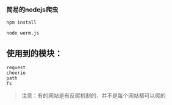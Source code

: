 ### 简易的nodejs爬虫 

	npm install 

	node worm.js

## 使用到的模块：
	request
	cheerio
	path
	fs

> 注意：有的网站是有反爬机制的，并不是每个网站都可以爬的